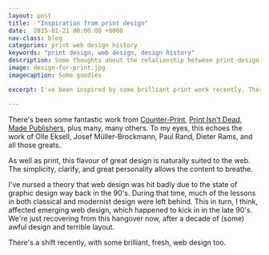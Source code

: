 ```yaml
---
layout: post
title:  "Inspiration from print design"
date:  2015-01-21 00:00:00 +0000
nav-class: blog
categories: print web design history
keywords: "print design, web design, design history"
description: Some thoughts about the relationship between print design and web design from the 90's until today.
image: design-for-print.jpg
imagecaption: Some goodies

excerpt: I've been inspired by some brilliant print work recently. There's a ton of great design, much of it independently published.

---
```


There's been some fantastic work from [Counter-Print], [Print Isn't Dead], [Made Publishers], plus many, many others. To my eyes, this echoes the work of Olle Eksell, Josef Müller-Brockmann, Paul Rand, Dieter Rams, and all those greats.

As well as print, this flavour of great design is naturally suited to the web. The simplicity, clarify, and great personality allows the content to breathe.

I've nursed a theory that web design was hit badly due to the state of graphic design way back in the 90's. During that time, much of the lessons in both classical and modernist design were left behind. This in turn, I think, affected emerging web design, which happened to kick in in the late 90's. We're just recovering from this hangover now, after a decade of (some) awful design and terrible layout.

There's a shift recently, with some brilliant, fresh, web design too.

[Counter-Print]: http://www.counter-print.co.uk/
[Print Isn't Dead]: http://department-store.co/collections/collection/productsprint-isnt-dead-magazine
[Made Publishers]: https://www.madepublishers.com/publications/



